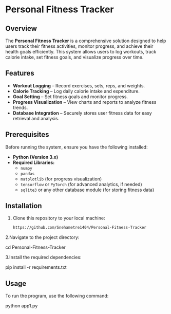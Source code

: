 # Personal Fitness Tracker

## Overview  
The **Personal Fitness Tracker** is a comprehensive solution designed to help users track their fitness activities, monitor progress, and achieve their health goals efficiently. This system allows users to log workouts, track calorie intake, set fitness goals, and visualize progress over time.  

## Features  
- **Workout Logging** – Record exercises, sets, reps, and weights.  
- **Calorie Tracking** – Log daily calorie intake and expenditure.  
- **Goal Setting** – Set fitness goals and monitor progress.  
- **Progress Visualization** – View charts and reports to analyze fitness trends.  
- **Database Integration** – Securely stores user fitness data for easy retrieval and analysis.  

## Prerequisites  
Before running the system, ensure you have the following installed:  

- **Python (Version 3.x)**  
- **Required Libraries:**  
  - `numpy`  
  - `pandas`  
  - `matplotlib` (for progress visualization)  
  - `tensorflow` or `PyTorch` (for advanced analytics, if needed)  
  - `sqlite3` or any other database module (for storing fitness data)  

## Installation  
1. Clone this repository to your local machine:  
   ```bash
   https://github.com/Snehametre1404/Personal-Fitness-Tracker
 2.Navigate to the project directory:

   cd Personal-Fitness-Tracker

 3.Install the required dependencies:

   pip install -r requirements.txt

## Usage
To run the program, use the following command:

python app1.py

